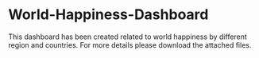# World-Happiness-Dashboard

This dashboard has been created related to world happiness by different region and countries. For more details please download the attached files. 
